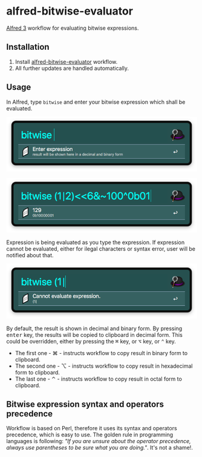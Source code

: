 # alfred-bitwise-evaluator
[Alfred 3][1] workflow for evaluating bitwise expressions.

## Installation
1) Install [alfred-bitwise-evaluator][2] workflow.
2) All further updates are handled automatically.

## Usage
In Alfred, type `bitwise` and enter your bitwise expression which shall be evaluated.

![Alfred workflow screenshot](doc/images/alfred-actions.png?raw=true "")


![Alfred bitwise correct evaluation screenshot](doc/images/alfred-bitwise-evaluated-ok.png?raw=true "")

Expression is being evaluated as you type the expression. If expression cannot be evaluated, either for ilegal characters or syntax error, user will be notified about that.

![Alfred bitwise incorrect evaluation screenshot](doc/images/alfred-bitwise-evaluated-error.png?raw=true "")

By default, the result is shown in decimal and binary form. By pressing <kbd>enter</kbd> key, the results will be copied to clipboard in decimal form. 
This could be overridden, either by pressing the <kbd>⌘</kbd> key, or <kbd>⌥</kbd> key, or <kbd>⌃</kbd> key.

- The first one - <key>⌘</key> - instructs workflow to copy result in binary form to clipboard.
- The second one - <key>⌥</key> - instructs workflow to copy result in hexadecimal form to clipboard.
- The last one - <key>⌃</key> - instructs workflow to copy result in octal form to clipboard.

## Bitwise expression syntax and operators precedence
Workflow is based on Perl, therefore it uses its syntax and operators precedence, which is easy to use.
The golden rule in programming languages is following: _"If you are unsure about the operator precedence, always use parentheses to be sure what you are doing."_. It's not a shame!.





[1]: https://www.alfredapp.com/
[2]: https://github.com/vookimedlo/alfred-bitwise-evaluator/releases/latest
